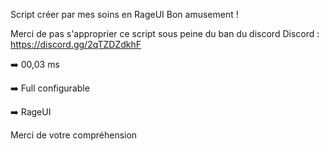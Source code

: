Script créer par mes soins en RageUI Bon amusement !

Merci de pas s'approprier ce script sous peine du ban du discord
Discord : https://discord.gg/2qTZDZdkhF

➡️ 00,03 ms

➡️ Full configurable

➡️ RageUI


Merci de votre compréhension

